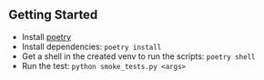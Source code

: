 
## Getting Started

* Install [poetry](https://python-poetry.org)
* Install dependencies: `poetry install`
* Get a shell in the created venv to run the scripts: `poetry shell`
* Run the test: `python smoke_tests.py <args>`
